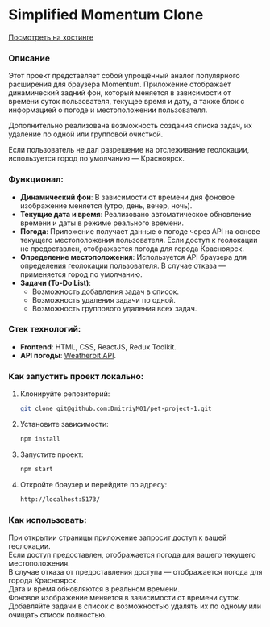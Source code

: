 # Simplified Momentum Clone

[Посмотреть на хостинге](https://pet-project-1-acal.onrender.com)

### Описание
Этот проект представляет собой упрощённый аналог популярного расширения для браузера Momentum. Приложение отображает динамический задний фон, который меняется в зависимости от времени суток пользователя, текущее время и дату, а также блок с информацией о погоде и местоположении пользователя.

Дополнительно реализована возможность создания списка задач, их удаление по одной или групповой очисткой.

Если пользователь не дал разрешение на отслеживание геолокации, используется город по умолчанию — Красноярск.

### Функционал:
- **Динамический фон**: В зависимости от времени дня фоновое изображение меняется (утро, день, вечер, ночь).
- **Текущие дата и время**: Реализовано автоматическое обновление времени и даты в режиме реального времени.
- **Погода**: Приложение получает данные о погоде через API на основе текущего местоположения пользователя. Если доступ к геолокации не предоставлен, отображается погода для города Красноярск.
- **Определение местоположения**: Используется API браузера для определения геолокации пользователя. В случае отказа — применяется город по умолчанию.
- **Задачи (To-Do List)**: 
  - Возможность добавления задач в список.
  - Возможность удаления задачи по одной.
  - Возможность группового удаления всех задач.

### Стек технологий:
- **Frontend**: HTML, CSS, ReactJS, Redux Toolkit.
- **API погоды**: [Weatherbit API](https://www.weatherbit.io/).

### Как запустить проект локально:
1. Клонируйте репозиторий:

    ```bash
    git clone git@github.com:DmitriyM01/pet-project-1.git
    ```

2. Установите зависимости:

    ```bash
    npm install
    ```

3. Запустите проект:

    ```bash
    npm start
    ```

4. Откройте браузер и перейдите по адресу:

    ```bash
    http://localhost:5173/
    ```

### Как использовать:
При открытии страницы приложение запросит доступ к вашей геолокации.  
Если доступ предоставлен, отображается погода для вашего текущего местоположения.  
В случае отказа от предоставления доступа — отображается погода для города Красноярск.  
Дата и время обновляются в реальном времени.  
Фоновое изображение меняется в зависимости от времени суток.  
Добавляйте задачи в список с возможностью удалять их по одному или очищать список полностью.
